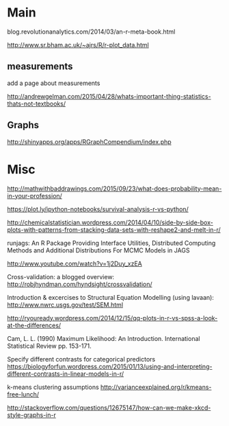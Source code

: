 # Main

blog.revolutionanalytics.com/2014/03/an-r-meta-book.html

http://www.sr.bham.ac.uk/~ajrs/R/r-plot_data.html

## measurements

add a page about measurements 

http://andrewgelman.com/2015/04/28/whats-important-thing-statistics-thats-not-textbooks/


## Graphs


http://shinyapps.org/apps/RGraphCompendium/index.php


# Misc

http://mathwithbaddrawings.com/2015/09/23/what-does-probability-mean-in-your-profession/

https://plot.ly/ipython-notebooks/survival-analysis-r-vs-python/

http://chemicalstatistician.wordpress.com/2014/04/10/side-by-side-box-plots-with-patterns-from-stacking-data-sets-with-reshape2-and-melt-in-r/

runjags: An R Package Providing Interface Utilities,
Distributed Computing Methods and Additional
Distributions For MCMC Models in JAGS

http://www.youtube.com/watch?v=1j2Duy_xzEA

Cross-validation: a blogged overview: http://robjhyndman.com/hyndsight/crossvalidation/

Introduction & excercises to Structural Equation Modelling (using lavaan): http://www.nwrc.usgs.gov/test/SEM.html


http://ryouready.wordpress.com/2014/12/15/qq-plots-in-r-vs-spss-a-look-at-the-differences/

Cam, L. L. (1990) Maximum Likelihood: An Introduction. International Statistical Review  pp. 153-171.


Specify different contrasts for categorical predictors https://biologyforfun.wordpress.com/2015/01/13/using-and-interpreting-different-contrasts-in-linear-models-in-r/


k-means clustering assumptions http://varianceexplained.org/r/kmeans-free-lunch/


http://stackoverflow.com/questions/12675147/how-can-we-make-xkcd-style-graphs-in-r











